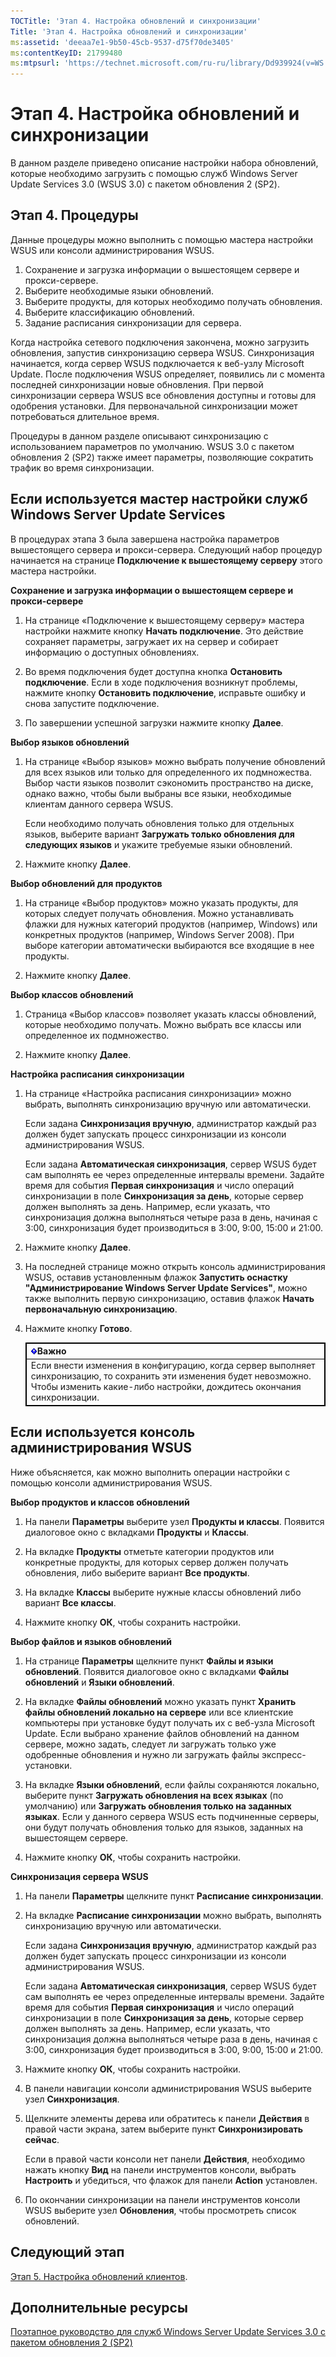 ```yaml
---
TOCTitle: 'Этап 4. Настройка обновлений и синхронизации'
Title: 'Этап 4. Настройка обновлений и синхронизации'
ms:assetid: 'deeaa7e1-9b50-45cb-9537-d75f70de3405'
ms:contentKeyID: 21799480
ms:mtpsurl: 'https://technet.microsoft.com/ru-ru/library/Dd939924(v=WS.10)'
---
```


Этап 4. Настройка обновлений и синхронизации
============================================

В данном разделе приведено описание настройки набора обновлений, которые необходимо загрузить с помощью служб Windows Server Update Services 3.0 (WSUS 3.0) с пакетом обновления 2 (SP2).

Этап 4. Процедуры
-----------------

Данные процедуры можно выполнить с помощью мастера настройки WSUS или консоли администрирования WSUS.

1.  Сохранение и загрузка информации о вышестоящем сервере и прокси-сервере.
2.  Выберите необходимые языки обновлений.
3.  Выберите продукты, для которых необходимо получать обновления.
4.  Выберите классификацию обновлений.
5.  Задание расписания синхронизации для сервера.

Когда настройка сетевого подключения закончена, можно загрузить обновления, запустив синхронизацию сервера WSUS. Синхронизация начинается, когда сервер WSUS подключается к веб-узлу Microsoft Update. После подключения WSUS определяет, появились ли с момента последней синхронизации новые обновления. При первой синхронизации сервера WSUS все обновления доступны и готовы для одобрения установки. Для первоначальной синхронизации может потребоваться длительное время.

Процедуры в данном разделе описывают синхронизацию с использованием параметров по умолчанию. WSUS 3.0 с пакетом обновления 2 (SP2) также имеет параметры, позволяющие сократить трафик во время синхронизации.

Если используется мастер настройки служб Windows Server Update Services
-----------------------------------------------------------------------

В процедурах этапа 3 была завершена настройка параметров вышестоящего сервера и прокси-сервера. Следующий набор процедур начинается на странице **Подключение к вышестоящему серверу** этого мастера настройки.

**Сохранение и загрузка информации о вышестоящем сервере и прокси-сервере**
1.  На странице «Подключение к вышестоящему серверу» мастера настройки нажмите кнопку **Начать подключение**. Это действие сохраняет параметры, загружает их на сервер и собирает информацию о доступных обновлениях.

2.  Во время подключения будет доступна кнопка **Остановить подключение**. Если в ходе подключения возникнут проблемы, нажмите кнопку **Остановить подключение**, исправьте ошибку и снова запустите подключение.

3.  По завершении успешной загрузки нажмите кнопку **Далее**.

**Выбор языков обновлений**
1.  На странице «Выбор языков» можно выбрать получение обновлений для всех языков или только для определенного их подмножества. Выбор части языков позволит сэкономить пространство на диске, однако важно, чтобы были выбраны все языки, необходимые клиентам данного сервера WSUS.

    Если необходимо получать обновления только для отдельных языков, выберите вариант **Загружать только обновления для следующих языков** и укажите требуемые языки обновлений.

2.  Нажмите кнопку **Далее**.

**Выбор обновлений для продуктов**
1.  На странице «Выбор продуктов» можно указать продукты, для которых следует получать обновления. Можно устанавливать флажки для нужных категорий продуктов (например, Windows) или конкретных продуктов (например, Windows Server 2008). При выборе категории автоматически выбираются все входящие в нее продукты.

2.  Нажмите кнопку **Далее**.

**Выбор классов обновлений**
1.  Страница «Выбор классов» позволяет указать классы обновлений, которые необходимо получать. Можно выбрать все классы или определенное их подмножество.

2.  Нажмите кнопку **Далее**.

**Настройка расписания синхронизации**
1.  На странице «Настройка расписания синхронизации» можно выбрать, выполнять синхронизацию вручную или автоматически.

    Если задана **Синхронизация вручную**, администратор каждый раз должен будет запускать процесс синхронизации из консоли администрирования WSUS.

    Если задана **Автоматическая синхронизация**, сервер WSUS будет сам выполнять ее через определенные интервалы времени. Задайте время для события **Первая синхронизация** и число операций синхронизации в поле **Синхронизация за день**, которые сервер должен выполнять за день. Например, если указать, что синхронизация должна выполняться четыре раза в день, начиная с 3:00, синхронизация будет производиться в 3:00, 9:00, 15:00 и 21:00.

2.  Нажмите кнопку **Далее**.

3.  На последней странице можно открыть консоль администрирования WSUS, оставив установленным флажок **Запустить оснастку "Администрирование Windows Server Update Services"**, можно также выполнить первую синхронизацию, оставив флажок **Начать первоначальную синхронизацию**.

4.  Нажмите кнопку **Готово**.

 
    <table style="border:1px solid black;">
    <colgroup>
    <col width="100%" />
    </colgroup>
    <thead>
    <tr class="header">
    <th style="border:1px solid black;" ><img src="/security-updates/images/Dd939924.Important(WS.10).gif" />Важно</th>
    </tr>
    </thead>
    <tbody>
    <tr class="odd">
    <td style="border:1px solid black;">Если внести изменения в конфигурацию, когда сервер выполняет синхронизацию, то сохранить эти изменения будет невозможно. Чтобы изменить какие-либо настройки, дождитесь окончания синхронизации.
    </td>
    </tr>
    </tbody>
    </table>
 

Если используется консоль администрирования WSUS
------------------------------------------------

Ниже объясняется, как можно выполнить операции настройки с помощью консоли администрирования WSUS.

**Выбор продуктов и классов обновлений**
1.  На панели **Параметры** выберите узел **Продукты и классы**. Появится диалоговое окно с вкладками **Продукты** и **Классы**.

2.  На вкладке **Продукты** отметьте категории продуктов или конкретные продукты, для которых сервер должен получать обновления, либо выберите вариант **Все продукты**.

3.  На вкладке **Классы** выберите нужные классы обновлений либо вариант **Все классы**.

4.  Нажмите кнопку **ОК**, чтобы сохранить настройки.

**Выбор файлов и языков обновлений**
1.  На странице **Параметры** щелкните пункт **Файлы и языки обновлений**. Появится диалоговое окно с вкладками **Файлы обновлений** и **Языки обновлений**.

2.  На вкладке **Файлы обновлений** можно указать пункт **Хранить файлы обновлений локально на сервере** или все клиентские компьютеры при установке будут получать их с веб-узла Microsoft Update. Если выбрано хранение файлов обновлений на данном сервере, можно задать, следует ли загружать только уже одобренные обновления и нужно ли загружать файлы экспресс-установки.

3.  На вкладке **Языки обновлений**, если файлы сохраняются локально, выберите пункт **Загружать обновления на всех языках** (по умолчанию) или **Загружать обновления только на заданных языках**. Если у данного сервера WSUS есть подчиненные серверы, они будут получать обновления только для языков, заданных на вышестоящем сервере.

4.  Нажмите кнопку **ОК**, чтобы сохранить настройки.

**Синхронизация сервера WSUS**
1.  На панели **Параметры** щелкните пункт **Расписание синхронизации**.

2.  На вкладке **Расписание синхронизации** можно выбрать, выполнять синхронизацию вручную или автоматически.

    Если задана **Синхронизация вручную**, администратор каждый раз должен будет запускать процесс синхронизации из консоли администрирования WSUS.

    Если задана **Автоматическая синхронизация**, сервер WSUS будет сам выполнять ее через определенные интервалы времени. Задайте время для события **Первая синхронизация** и число операций синхронизации в поле **Синхронизация за день**, которые сервер должен выполнять за день. Например, если указать, что синхронизация должна выполняться четыре раза в день, начиная с 3:00, синхронизация будет производиться в 3:00, 9:00, 15:00 и 21:00.

3.  Нажмите кнопку **ОК**, чтобы сохранить настройки.

4.  В панели навигации консоли администрирования WSUS выберите узел **Синхронизация**.

5.  Щелкните элементы дерева или обратитесь к панели **Действия** в правой части экрана, затем выберите пункт **Синхронизировать сейчас**.

    Если в правой части консоли нет панели **Действия**, необходимо нажать кнопку **Вид** на панели инструментов консоли, выбрать **Настроить** и убедиться, что флажок для панели **Action** установлен.

6.  По окончании синхронизации на панели инструментов консоли WSUS выберите узел **Обновления**, чтобы просмотреть список обновлений.

Следующий этап
--------------

[Этап 5. Настройка обновлений клиентов](https://technet.microsoft.com/5ae60ead-3e94-456c-a692-c0f193ea5d5a).

Дополнительные ресурсы
----------------------

[Поэтапное руководство для служб Windows Server Update Services 3.0 с пакетом обновления 2 (SP2)](https://technet.microsoft.com/4b504edc-93b3-45b0-a7e8-d0107f1a4442)
